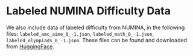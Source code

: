 # Labeled NUMINA Difficulty Data 

We also include data of labeled difficulty from NUMINA, in the following files: `labeled_amc_aime_0_-1.json`, `labeled_math_0_-1.json`, `labeled_olympiads_0_-1.json`. These files can be found and downloaded from [HuggingFace](https://huggingface.co/datasets/NovaSky-AI/labeled_numina_difficulty). 